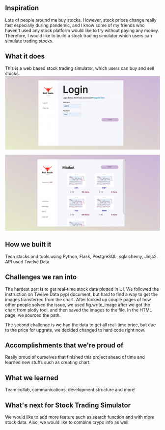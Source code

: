 ## Inspiration
Lots of  people around me buy stocks. However, stock prices change really fast especially during pandemic, and I know some of my friends who haven't used any stock platform would like to try without paying any money. Therefore, I would like to build a stock trading simulator which users can simulate trading stocks.

## What it does
This is a web based stock trading simulator, which users can buy and sell stocks.
![This is an image](/1.png)

![This is an image](/2.png)

## How we built it
Tech stacks and tools using Python, Flask, PostgreSQL, sqlalchemy, Jinja2. 
API used Twelve Data.


## Challenges we ran into
The hardest part is to get real-time stock data plotted in UI. We followed the instruction on Twelve Data pypi document, but hard to find a way to get the images transferred from the chart. After looked up couple pages of how other people solved the issue, we used fig.write_image after we got the chart from plotly tool, and then saved the images to the file. In the HTML page, we sourced the path.

The second challenge is we had the data to get all real-time price, but due to the price for upgrate, we decided changed to hard code right now.

## Accomplishments that we're proud of
Really proud of ourselves that finished this project ahead of time and learned new stuffs such as creating chart.

## What we learned
Team collab, communications, development structure and more!

## What's next for Stock Trading Simulator
We would like to add more feature such as search function and with more stock data. Also, we would like to combine crypo info as well.